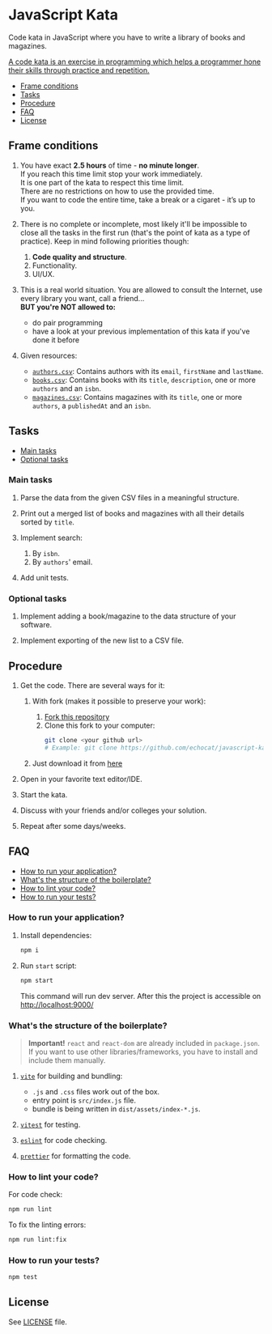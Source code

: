 # JavaScript Kata

Code kata in JavaScript where you have to write a library of books and magazines.

[A code kata is an exercise in programming which helps a programmer hone their skills through practice and repetition.](<https://en.wikipedia.org/wiki/Kata_(programming)>)

- [Frame conditions](#frame-conditions)
- [Tasks](#tasks)
- [Procedure](#procedure)
- [FAQ](#faq)
- [License](#license)

## Frame conditions

1. You have exact **2.5 hours** of time - **no minute longer**.  
   If you reach this time limit stop your work immediately.  
   It is one part of the kata to respect this time limit.  
   There are no restrictions on how to use the provided time.  
   If you want to code the entire time, take a break or a cigaret - it’s up to you.

2. There is no complete or incomplete, most likely it'll be impossible to close all the tasks in the first run (that's the point of kata as a type of practice). Keep in mind following priorities though:
   1. **Code quality and structure**.
   2. Functionality.
   3. UI/UX.

3. This is a real world situation. You are allowed to consult the Internet, use every library you want, call a friend...  
   **BUT you're NOT allowed to:**
   - do pair programming
   - have a look at your previous implementation of this kata if you've done it before

4. Given resources:
   - [`authors.csv`](data/authors.csv): Contains authors with its `email`, `firstName` and `lastName`.
   - [`books.csv`](data/books.csv): Contains books with its `title`, `description`, one or more `authors` and an `isbn`.
   - [`magazines.csv`](data/magazines.csv): Contains magazines with its `title`, one or more `authors`, a `publishedAt` and an `isbn`.

## Tasks

- [Main tasks](#main-tasks)
- [Optional tasks](#optional-tasks)

### Main tasks

1. Parse the data from the given CSV files in a meaningful structure.

2. Print out a merged list of books and magazines with all their details sorted by `title`.

3. Implement search:
   1. By `isbn`.
   2. By `authors`' email.

4. Add unit tests.

### Optional tasks

1. Implement adding a book/magazine to the data structure of your software.

2. Implement exporting of the new list to a CSV file.

## Procedure

1. Get the code. There are several ways for it:
   1. With fork (makes it possible to preserve your work):
      1. [Fork this repository](https://github.com/echocat/javascript-kata-1/fork)
      2. Clone this fork to your computer:
         ```bash
         git clone <your github url>
         # Example: git clone https://github.com/echocat/javascript-kata-1.git
         ```

   2. Just download it from [here](https://github.com/echocat/javascript-kata-1/archive/main.zip)

2. Open in your favorite text editor/IDE.

3. Start the kata.

4. Discuss with your friends and/or colleges your solution.

5. Repeat after some days/weeks.

## FAQ

- [How to run your application?](#how-to-run-your-application)
- [What's the structure of the boilerplate?](#whats-the-structure-of-the-boilerplate)
- [How to lint your code?](#how-to-lint-your-code)
- [How to run your tests?](#how-to-run-your-tests)

### How to run your application?

1. Install dependencies:

   ```bash
   npm i
   ```

2. Run `start` script:

   ```bash
   npm start
   ```

   This command will run dev server. After this the project is accessible on [http://localhost:9000/](http://localhost:9000/)

### What's the structure of the boilerplate?

> **Important!** `react` and `react-dom` are already included in `package.json`. If you want to use other libraries/frameworks, you have to install and include them manually.

1. [`vite`](https://vite.dev/) for building and bundling:
   - `.js` and `.css` files work out of the box.
   - entry point is `src/index.js` file.
   - bundle is being written in `dist/assets/index-*.js`.

2. [`vitest`](https://vitest.dev/) for testing.

3. [`eslint`](https://eslint.org/) for code checking.

4. [`prettier`](https://prettier.io/) for formatting the code.

### How to lint your code?

For code check:

```bash
npm run lint
```

To fix the linting errors:

```bash
npm run lint:fix
```

### How to run your tests?

```bash
npm test
```

## License

See [LICENSE](LICENSE) file.
